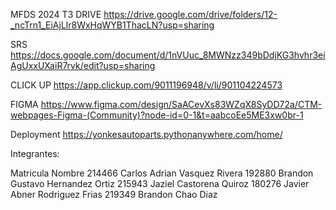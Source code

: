 MFDS 2024 T3 DRIVE https://drive.google.com/drive/folders/12-_ncTrn1_EiAjLlr8WxHqWYB1ThacLN?usp=sharing

SRS https://docs.google.com/document/d/1nVUuc_8MWNzz349bDdjKG3hvhr3eiAgUxxUXaiR7rvk/edit?usp=sharing

CLICK UP https://app.clickup.com/9011196948/v/li/901104224573

FIGMA https://www.figma.com/design/SaACevXs83WZqX8SyDD72a/CTM-webpages-Figma-(Community)?node-id=0-1&t=aabcoEe5ME3xw0br-1

Deployment https://yonkesautoparts.pythonanywhere.com/home/

Integrantes:

Matricula	Nombre
214466	Carlos Adrian Vasquez Rivera
192880	Brandon Gustavo Hernandez Ortiz
215943	Jaziel Castorena Quiroz
180276	Javier Abner Rodriguez Frias
219349	Brandon Chao Diaz
